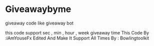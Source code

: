 # Giveawaybyme
giveaway code like giveaway bot

this code support sec , min , hour , week giveaway time
This Code By :iAmYouseFx
Edited And Make It Support All Times By : Bowlingtoolkit
